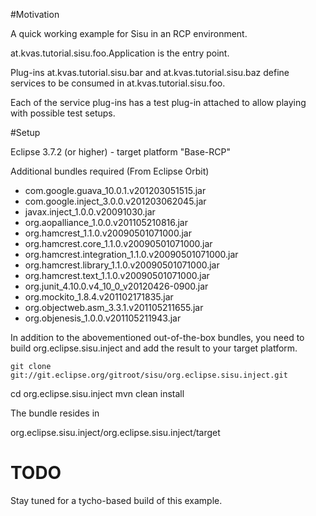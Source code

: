 #Motivation

A quick working example for Sisu in an RCP environment.

at.kvas.tutorial.sisu.foo.Application is the entry point.

Plug-ins at.kvas.tutorial.sisu.bar and at.kvas.tutorial.sisu.baz 
define services to be consumed in at.kvas.tutorial.sisu.foo.

Each of the service plug-ins has a test plug-in attached to allow
playing with possible test setups.

#Setup

Eclipse 3.7.2 (or higher) - target platform "Base-RCP"

Additional bundles required (From Eclipse Orbit)

- com.google.guava_10.0.1.v201203051515.jar
- com.google.inject_3.0.0.v201203062045.jar
- javax.inject_1.0.0.v20091030.jar
- org.aopalliance_1.0.0.v201105210816.jar
- org.hamcrest_1.1.0.v20090501071000.jar
- org.hamcrest.core_1.1.0.v20090501071000.jar
- org.hamcrest.integration_1.1.0.v20090501071000.jar
- org.hamcrest.library_1.1.0.v20090501071000.jar
- org.hamcrest.text_1.1.0.v20090501071000.jar
- org.junit_4.10.0.v4_10_0_v20120426-0900.jar
- org.mockito_1.8.4.v201102171835.jar
- org.objectweb.asm_3.3.1.v201105211655.jar
- org.objenesis_1.0.0.v201105211943.jar


In addition to the abovementioned out-of-the-box bundles,
you need to build org.eclipse.sisu.inject and add the result
to your target platform.


    git clone git://git.eclipse.org/gitroot/sisu/org.eclipse.sisu.inject.git



   cd org.eclipse.sisu.inject
   mvn clean install



The bundle resides in 

   org.eclipse.sisu.inject/org.eclipse.sisu.inject/target

TODO
====

Stay tuned for a tycho-based build of this example.


